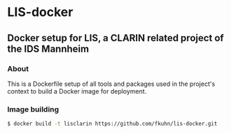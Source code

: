 # LIS-docker
##  Docker setup for LIS, a CLARIN related project of the IDS Mannheim

### About
This is a Dockerfile setup of all tools and packages used in the project's context to build a Docker image for deployment. 

### Image building
```bash
$ docker build -t lisclarin https://github.com/fkuhn/lis-docker.git
```
